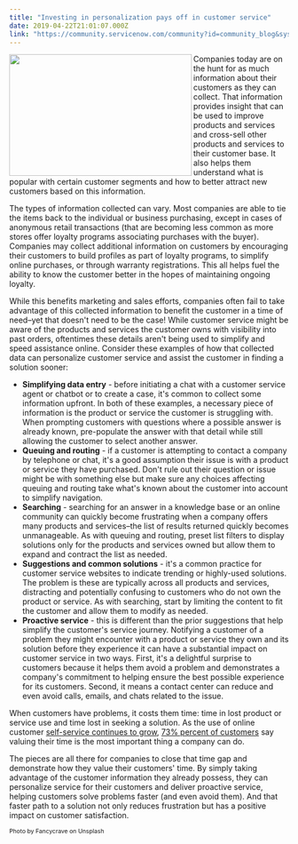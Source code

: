 ```yaml
---
title: "Investing in personalization pays off in customer service"
date: 2019-04-22T21:01:07.000Z
link: "https://community.servicenow.com/community?id=community_blog&sys_id=62f9be98dbc53b00fece0b55ca96191a"
---
```


<div class="wp-block-image"><img class="wp-image-3602" style="padding: 5 px;" src="https://insightsincustomerservice.files.wordpress.com/2019/04/fancycrave-254180-unsplash.jpg?w&#61;1024" alt="" width="329" height="219" align="left" /></div>

<p>Companies today are on the hunt for as much information about their customers as they can collect. That information provides insight that can be used to improve products and services and cross-sell other products and services to their customer base. It also helps them understand what is popular with certain customer segments and how to better attract new customers based on this information.</p>

<p>The types of information collected can vary. Most companies are able to tie the items back to the individual or business purchasing, except in cases of anonymous retail transactions (that are becoming less common as more stores offer loyalty programs associating purchases with the buyer). Companies may collect additional information on customers by encouraging their customers to build profiles as part of loyalty programs, to simplify online purchases, or through warranty registrations. This all helps fuel the ability to know the customer better in the hopes of maintaining ongoing loyalty.</p>

<p>While this benefits marketing and sales efforts, companies often fail to take advantage of this collected information to benefit the customer in a time of need–yet that doesn&#39;t need to be the case! While customer service might be aware of the products and services the customer owns with visibility into past orders, oftentimes these details aren&#39;t being used to simplify and speed assistance online. Consider these examples of how that collected data can personalize customer service and assist the customer in finding a solution sooner:</p>

<ul><li><strong>Simplifying data entry</strong> - before initiating a chat with a customer service agent or chatbot or to create a case, it&#39;s common to collect some information upfront. In both of these examples, a necessary piece of information is the product or service the customer is struggling with. When prompting customers with questions where a possible answer is already known, pre-populate the answer with that detail while still allowing the customer to select another answer.</li><li><strong>Queuing and routing</strong> - if a customer is attempting to contact a company by telephone or chat, it&#39;s a good assumption their issue is with a product or service they have purchased. Don&#39;t rule out their question or issue might be with something else but make sure any choices affecting queuing and routing take what&#39;s known about the customer into account to simplify navigation.</li><li><strong>Searching</strong> - searching for an answer in a knowledge base or an online community can quickly become frustrating when a company offers many products and services–the list of results returned quickly becomes unmanageable. As with queuing and routing, preset list filters to display solutions only for the products and services owned but allow them to expand and contract the list as needed.</li><li><strong>Suggestions and common solutions</strong> - it&#39;s a common practice for customer service websites to indicate trending or highly-used solutions. The problem is these are typically across all products and services, distracting and potentially confusing to customers who do not own the product or service. As with searching, start by limiting the content to fit the customer and allow them to modify as needed.</li><li><strong>Proactive service</strong> - this is different than the prior suggestions that help simplify the customer&#39;s service journey. Notifying a customer of a problem they might encounter with a product or service they own and its solution before they experience it can have a substantial impact on customer service in two ways. First, it&#39;s a delightful surprise to customers because it helps them avoid a problem and demonstrates a company&#39;s commitment to helping ensure the best possible experience for its customers. Second, it means a contact center can reduce and even avoid calls, emails, and chats related to the issue.</li></ul>

<p>When customers have problems, it costs them time: time in lost product or service use and time lost in seeking a solution. As the use of online customer <a href="https://go.forrester.com/blogs/top-customer-service-trends-for-2018/" target="_blank" rel="noopener noreferrer nofollow">self-service continues to grow</a>, <a href="https://go.forrester.com/blogs/16-03-03-your_customers_dont_want_to_call_you_for_support/" rel="nofollow">73% percent of customers</a> say valuing their time is the most important thing a company can do.</p>

<p>The pieces are all there for companies to close that time gap and demonstrate how they value their customers&#39; time. By simply taking advantage of the customer information they already possess, they can personalize service for their customers and deliver proactive service, helping customers solve problems faster (and even avoid them). And that faster path to a solution not only reduces frustration but has a positive impact on customer satisfaction.</p>

<p><span style="font-size: 8pt;">Photo by Fancycrave on Unsplash</span></p>